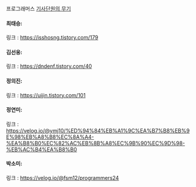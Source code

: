 프로그래머스 [기사단원의 무기](https://school.programmers.co.kr/learn/courses/30/lessons/136798)<br>

#### 최태승:
링크 : https://isshosng.tistory.com/179

#### 김선웅: 
링크 : https://dndenf.tistory.com/40

#### 정의진:
링크 : https://uijin.tistory.com/101

#### 정연미: 
링크 : https://velog.io/@ymj10/%ED%94%84%EB%A1%9C%EA%B7%B8%EB%9E%98%EB%A8%B8%EC%8A%A4-%EA%B8%B0%EC%82%AC%EB%8B%A8%EC%9B%90%EC%9D%98-%EB%AC%B4%EA%B8%B0

#### 박소미: 
링크 : https://velog.io/@fsm12/programmers24
